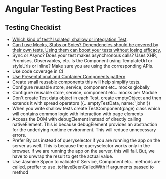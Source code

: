 # Angular Testing Best Practices

## Testing Checklist
* [Which kind of test? Isolated, shallow or integration Test](https://www.freecodecamp.org/news/the-front-end-test-pyramid-rethink-your-testing-3b343c2bca51/).
* [Can I use Mocks, Stubs or Spies? Dependencies should be covered by their own tests. Using them can boost your tests without losing efficacy.](https://blog.pragmatists.com/test-doubles-fakes-mocks-and-stubs-1a7491dfa3da)
* Sync or Async? Does your test makes asynchronous calls? Uses XHR, Promises, Observables, etc. Is the Component using TemplateUrl or styleUrls or inline? Make sure you are using the corresponding APIs.
* Use code coverage in CI
* [Use Presentational and Container Components pattern](https://medium.com/@dan_abramov/smart-and-dumb-components-7ca2f9a7c7d0)
* Create small reusable components this will help simplify tests.
* Configure reusable store, service, component etc.. mocks globally
* Configure reusable store, service, component etc.. mocks per Module
* Don't create Test data object in each Test, create emptyObject and then extends it with spread operators ({...emptyTestData, name: 'john'})
* When you write shallow tests create TestComponent(page) class which will contains common logic with interaction with page elements
* Access the DOM with debugElement instead of directly calling nativeElement. This is because debugElement provides an abstraction for the underlying runtime environment. This will reduce unnecessary errors.
* Prefer By.css instead of queryselector if you are running the app on the server as well. This is because the queryselector works only in the browser. if we are running the app on the server, this will fail. But, we have to unwrap the result to get the actual value.
* Use Jasmine Spyon to validate if Service, Component etc.. methods are called, preffer to use .toHaveBeenCalledWith if arguments passed to method

